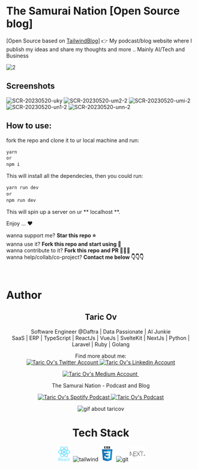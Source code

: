 # The Samurai Nation [Open Source blog] 
[Open Source based on [TailwindBlog](https://github.com/timlrx/tailwind-nextjs-starter-blog)] 👉 My podcast/blog website where I publish my ideas and share my thoughts and more .. Mainly AI/Tech and Business

![2](https://github.com/taricov/thesamuraination/assets/65824043/80a547cd-92d7-4d0b-b136-0c7dc7c5a611)

## Screenshots

![SCR-20230520-uky](https://github.com/taricov/thesamuraination/assets/65824043/a0ddadc0-4044-4298-8f97-c44f5f10dff6)
![SCR-20230520-um2-2](https://github.com/taricov/thesamuraination/assets/65824043/0bd86d74-ea0d-4ce3-9814-988be68fe7b4)
![SCR-20230520-umi-2](https://github.com/taricov/thesamuraination/assets/65824043/367221c6-1963-4300-8ad7-9d60d702120f)
![SCR-20230520-un1-2](https://github.com/taricov/thesamuraination/assets/65824043/739b9590-5765-498e-87f3-c54a22e081f9)
![SCR-20230520-unn-2](https://github.com/taricov/thesamuraination/assets/65824043/f22ef1f5-60f6-43e9-a5cb-bf456e98377b)

## How to use:

fork the repo and clone it to ur local machine and run:


```bash
yarn
or
npm i

```

This will install all the dependecies, then you could run:

```bash
yarn run dev
or
npm run dev

```

This will spin up a server on ur ** localhost **.

Enjoy ... ❤️

wanna support me? **Star this repo ⭐️** <br/>
wanna use it? **Fork this repo and start using 🤝‍** <br/>
wanna contribute to it? **Fork this repo and PR 🧑‍🤝‍🧑** <br/>
wanna help/collab/co-project? **Contact me below 👇👇👇**



<br/>

# Author

<p align="center">

</p>
  <h2 align="center" >Taric Ov</h2>
</a>
<div align="center">
Software Engineer @Daftra | Data Passionate | AI Junkie <br/>SaaS | ERP | TypeScript | ReactJs | VueJs | SvelteKit | NextJs | Python | Laravel | Ruby | Golang
</p>
Find more about me:
<div align="center">
  <a href="https://twitter.com/taric_ov">
    <img src="https://img.shields.io/twitter/follow/taric_ov?style=social" alt="Taric Ov's Twitter Account" />
  </a>
  <a href="https://linkedin.com/in/taricov">
    <img src="https://img.shields.io/badge/Taric%20Ov-0077B5?style=flat&logo=linkedin&logoColor=fff" alt="Taric Ov's Linkedin Account"/>
  </a>
  
  <a href="https://taric-ov.medium.com/">
    <img src="https://img.shields.io/badge/Taric%20Ov-fff?style=flat&logo=medium&logoColor=000" alt="Taric Ov's Medium Account" />
  </a>
  
  <p align="center" style="display:inline-block">
  <p>The Samurai Nation - Podcast and Blog</p>
     <a href="https://open.spotify.com/show/0m9QC7CukeigGFxknC00v3">
    <img src="https://img.shields.io/badge/On%20Spotify-1DB954?style=flat&logo=spotify&logoColor=white" alt="Taric Ov's Spotify Podcast" />
  </a>
         <a href="https://soundcloud.com/samurai-nation-664714853/sets">
    <img src="https://img.shields.io/badge/On%20SoundCloud-ff7700?style=flat&logo=soundcloud&logoColor=white" alt="Taric Ov's Podcast" />
  </a>
  </p>

</div>

<p align="center">
  <img width="423" alt="gif about taricov" src="https://user-images.githubusercontent.com/65824043/232863542-54bb3401-c843-40af-995e-f030201d47b7.gif">
</p>



# Tech Stack
   
   
<img src="https://raw.githubusercontent.com/devicons/devicon/master/icons/react/react-original-wordmark.svg" alt="react" width="40" height="40"/> 
   
<img src="https://www.vectorlogo.zone/logos/tailwindcss/tailwindcss-icon.svg" alt="tailwind" width="40" height="40"/>

 <img src="https://raw.githubusercontent.com/devicons/devicon/master/icons/css3/css3-original-wordmark.svg" alt="css3" width="40" height="40"/>
   
<img src="https://www.vectorlogo.zone/logos/git-scm/git-scm-icon.svg" alt="git" width="40" height="40"/> 
   
<img src="https://raw.githubusercontent.com/devicons/devicon/master/icons/nextjs/nextjs-original-wordmark.svg" alt="NextJs" width="40" height="40"/>
   
   




